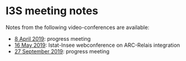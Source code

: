 # I3S meeting notes

Notes from the following video-conferences are available:

 * [8 April 2019](2019-04-08.md): progress meeting
 * [16 May 2019](2019-05-16.md): Istat-Insee webconference on ARC-Relais integration
 * [27 September 2019](2019-09-27.md): progress meeting
